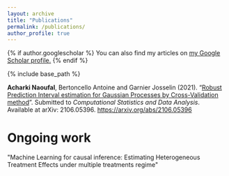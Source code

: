 ```yaml
---
layout: archive
title: "Publications"
permalink: /publications/
author_profile: true
---
```


{% if author.googlescholar %}
  You can also find my articles on <u><a href="{{author.googlescholar}}">my Google Scholar profile</a>.</u>
{% endif %}

{% include base_path %}


**Acharki Naoufal**, Bertoncello Antoine and Garnier Josselin (2021). “[Robust Prediction Interval estimation for Gaussian Processes by Cross-Validation method](https://arxiv.org/abs/2106.05396)”. Submitted to _Computational Statistics and Data Analysis_. Available at arXiv: 2106.05396. https://arxiv.org/abs/2106.05396

# Ongoing work

"Machine Learning for causal inference: Estimating Heterogeneous Treatment Effects under multiple treatments regime"
